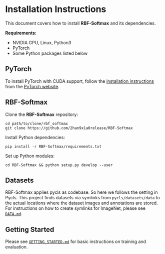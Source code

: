 # Installation Instructions

This document covers how to install **RBF-Softmax** and its dependencies.


**Requirements:**

- NVIDIA GPU, Linux, Python3
- PyTorch
- Some Python packages listed below



## PyTorch

To install PyTorch with CUDA support, follow the [installation instructions](https://pytorch.org/get-started/locally/) from the [PyTorch website](https://pytorch.org).

## RBF-Softmax

Clone the **RBF-Softmax** repository:

```
cd path/to/clone/rbf_softmax
git clone https://github.com/2han9x1a0release/RBF-Softmax
```

Install Python dependencies:

```
pip install -r RBF-Softmax/requirements.txt
```

Set up Python modules:

```
cd RBF-Softmax && python setup.py develop --user
```

## Datasets
RBF-Softmax applies pycls as codebase. So here we follows the setting in Pycls. This project finds datasets via symlinks from `pycls/datasets/data` to the actual locations where the dataset images and annotations are stored. For instructions on how to create symlinks for ImageNet, please see [`DATA.md`](DATA.md).

## Getting Started

Please see [`GETTING_STARTED.md`](GETTING_STARTED.md) for basic instructions on training and evaluation.
